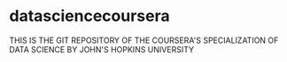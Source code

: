 # datasciencecoursera
 
 THIS IS THE GIT REPOSITORY OF THE COURSERA'S SPECIALIZATION OF DATA SCIENCE BY JOHN'S HOPKINS UNIVERSITY
